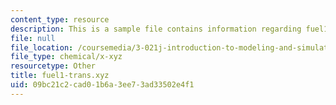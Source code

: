 ```yaml
---
content_type: resource
description: This is a sample file contains information regarding fuel1-trans.xyz.
file: null
file_location: /coursemedia/3-021j-introduction-to-modeling-and-simulation-spring-2012/09bc21c2cad01b6a3ee73ad33502e4f1_fuel1-trans.xyz
file_type: chemical/x-xyz
resourcetype: Other
title: fuel1-trans.xyz
uid: 09bc21c2-cad0-1b6a-3ee7-3ad33502e4f1
---
```

